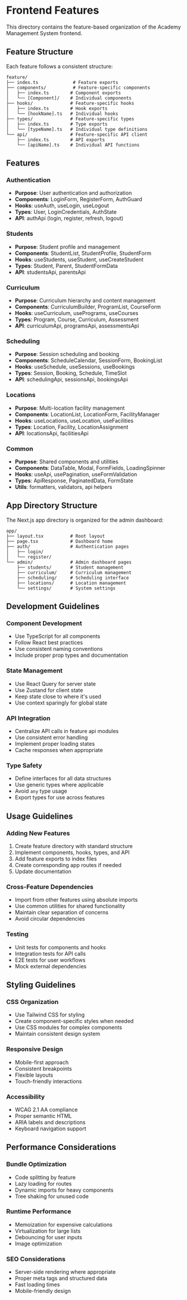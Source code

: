 # Frontend Features

This directory contains the feature-based organization of the Academy Management System frontend.

## Feature Structure

Each feature follows a consistent structure:

```
feature/
├── index.ts             # Feature exports
├── components/          # Feature-specific components
│   ├── index.ts        # Component exports
│   └── [Component]/    # Individual components
├── hooks/              # Feature-specific hooks
│   ├── index.ts        # Hook exports
│   └── [hookName].ts   # Individual hooks
├── types/              # Feature-specific types
│   ├── index.ts        # Type exports
│   └── [typeName].ts   # Individual type definitions
└── api/                # Feature-specific API client
    ├── index.ts        # API exports
    └── [apiName].ts    # Individual API functions
```

## Features

### Authentication
- **Purpose**: User authentication and authorization
- **Components**: LoginForm, RegisterForm, AuthGuard
- **Hooks**: useAuth, useLogin, useLogout
- **Types**: User, LoginCredentials, AuthState
- **API**: authApi (login, register, refresh, logout)

### Students
- **Purpose**: Student profile and management
- **Components**: StudentList, StudentProfile, StudentForm
- **Hooks**: useStudents, useStudent, useCreateStudent
- **Types**: Student, Parent, StudentFormData
- **API**: studentsApi, parentsApi

### Curriculum
- **Purpose**: Curriculum hierarchy and content management
- **Components**: CurriculumBuilder, ProgramList, CourseForm
- **Hooks**: useCurriculum, usePrograms, useCourses
- **Types**: Program, Course, Curriculum, Assessment
- **API**: curriculumApi, programsApi, assessmentsApi

### Scheduling
- **Purpose**: Session scheduling and booking
- **Components**: ScheduleCalendar, SessionForm, BookingList
- **Hooks**: useSchedule, useSessions, useBookings
- **Types**: Session, Booking, Schedule, TimeSlot
- **API**: schedulingApi, sessionsApi, bookingsApi

### Locations
- **Purpose**: Multi-location facility management
- **Components**: LocationList, LocationForm, FacilityManager
- **Hooks**: useLocations, useLocation, useFacilities
- **Types**: Location, Facility, LocationAssignment
- **API**: locationsApi, facilitiesApi

### Common
- **Purpose**: Shared components and utilities
- **Components**: DataTable, Modal, FormFields, LoadingSpinner
- **Hooks**: useApi, usePagination, useFormValidation
- **Types**: ApiResponse, PaginatedData, FormState
- **Utils**: formatters, validators, api helpers

## App Directory Structure

The Next.js app directory is organized for the admin dashboard:

```
app/
├── layout.tsx          # Root layout
├── page.tsx            # Dashboard home
├── auth/               # Authentication pages
│   ├── login/
│   └── register/
└── admin/              # Admin dashboard pages
    ├── students/       # Student management
    ├── curriculum/     # Curriculum management
    ├── scheduling/     # Scheduling interface
    ├── locations/      # Location management
    └── settings/       # System settings
```

## Development Guidelines

### Component Development
- Use TypeScript for all components
- Follow React best practices
- Use consistent naming conventions
- Include proper prop types and documentation

### State Management
- Use React Query for server state
- Use Zustand for client state
- Keep state close to where it's used
- Use context sparingly for global state

### API Integration
- Centralize API calls in feature api modules
- Use consistent error handling
- Implement proper loading states
- Cache responses when appropriate

### Type Safety
- Define interfaces for all data structures
- Use generic types where applicable
- Avoid `any` type usage
- Export types for use across features

## Usage Guidelines

### Adding New Features
1. Create feature directory with standard structure
2. Implement components, hooks, types, and API
3. Add feature exports to index files
4. Create corresponding app routes if needed
5. Update documentation

### Cross-Feature Dependencies
- Import from other features using absolute imports
- Use common utilities for shared functionality
- Maintain clear separation of concerns
- Avoid circular dependencies

### Testing
- Unit tests for components and hooks
- Integration tests for API calls
- E2E tests for user workflows
- Mock external dependencies

## Styling Guidelines

### CSS Organization
- Use Tailwind CSS for styling
- Create component-specific styles when needed
- Use CSS modules for complex components
- Maintain consistent design system

### Responsive Design
- Mobile-first approach
- Consistent breakpoints
- Flexible layouts
- Touch-friendly interactions

### Accessibility
- WCAG 2.1 AA compliance
- Proper semantic HTML
- ARIA labels and descriptions
- Keyboard navigation support

## Performance Considerations

### Bundle Optimization
- Code splitting by feature
- Lazy loading for routes
- Dynamic imports for heavy components
- Tree shaking for unused code

### Runtime Performance
- Memoization for expensive calculations
- Virtualization for large lists
- Debouncing for user inputs
- Image optimization

### SEO Considerations
- Server-side rendering where appropriate
- Proper meta tags and structured data
- Fast loading times
- Mobile-friendly design